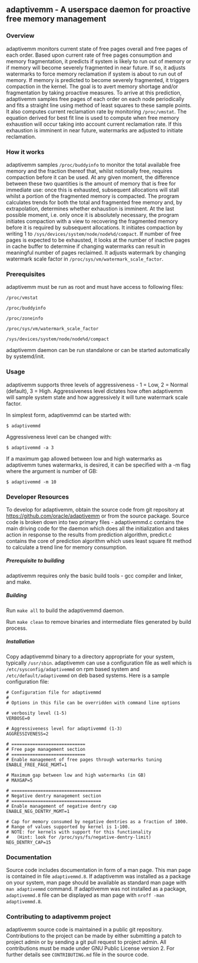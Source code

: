 ## adaptivemm - A userspace daemon for proactive free memory management

### Overview

adaptivemm monitors current state of free pages overall and free
pages of each order. Based upon current rate of free pages
consumption and memory fragmentation, it predicts if system is
likely to run out of memory or if memory will become severely
fragmented in near future. If so, it adjusts watermarks to force
memory reclamation if system is about to run out of memory. If
memory is predicted to become severely fragmented, it triggers
compaction in the kernel. The goal is to avert memory shortage
and/or fragmentation by taking proactive measures. To arrive at this
prediction, adaptivemm samples free pages of each order on each
node periodically and fits a straight line using method of least
squares to these sample points. It also computes current reclamation
rate by monitoring `/proc/vmstat`. The equation derived for best fit
line is used to compute when free memory exhaustion will occur
taking into account current reclamation rate. If this exhaustion is
imminent in near future, watermarks are adjusted to initiate
reclamation.

### How it works

adaptivemm samples `/proc/buddyinfo` to monitor the total available
free memory and the fraction thereof that, whilst notionally free,
requires compaction before it can be used.  At any given moment, the
difference between these two quantities is the amount of memory that
is free for immediate use: once this is exhausted, subsequent
allocations will stall whilst a portion of the fragmented memory is
compacted.  The program calculates trends for both the total and
fragmented free memory and, by extrapolation, determines whether
exhaustion is imminent.  At the last possible moment, i.e. only once
it is absolutely necessary, the program initiates compaction with a
view to recovering the fragmented memory before it is required by
subsequent allocations. It initiates compaction by writing 1 to
`/sys/devices/system/node/node%d/compact`. If number of free pages is
expected to be exhausted, it looks at the number of inactive pages
in cache buffer to determine if changing watermarks can result in
meaningful number of pages reclaimed. It adjusts watermark by
changing watermark scale factor in
`/proc/sys/vm/watermark_scale_factor`.

### Prerequisites

adaptivemm must be run as root and must have access to following files:

`/proc/vmstat`

`/proc/buddyinfo`

`/proc/zoneinfo`

`/proc/sys/vm/watermark_scale_factor`

`/sys/devices/system/node/node%d/compact`

adaptivemm daemon can be run standalone or can be started automatically by systemd/init.


### Usage

adaptivemm supports three levels of aggressiveness - 1 = Low, 2 =
Normal (default), 3 = High. Aggressiveness level dictates how often
adaptivemm will sample system state and how aggressively it will
tune watermark scale factor.

In simplest form, adaptivemmd can be started with:

	$ adaptivemmd

Aggressiveness level can be changed with:

	$ adaptivemmd -a 3

If a maximum gap allowed between low and high watermarks as
adaptivemm tunes watermarks, is desired, it can be specified with
a -m flag where the argument is number of GB:

	$ adaptivemmd -m 10

### Developer Resources

To develop for adaptivemm, obtain the source code from git repository at https://github.com/oracle/adaptivemm or from the source package. Source code is broken down into two primary files - adaptivemmd.c contains the main driving code for the daemon which does all the initialization and takes action in response to the results from prediction algorithm, predict.c contains the core of prediction algorithm which uses least square fit method to calculate a trend line for memory consumption.

##### Prerequisite to building

adaptivemm requires only the basic build tools - gcc compiler and linker, and make.

##### Building

Run `make all` to build the adaptivemmd daemon.

Run `make clean` to remove binaries and intermediate files generated by build process.

##### Installation

Copy adaptivemmd binary to a directory appropriate for your system, typically `/usr/sbin`. adaptivemm can use a configuration file as well which is `/etc/sysconfig/adaptivemmd` on rpm based system and `/etc/default/adaptivemmd` on deb based systems. Here is a sample configuration file:


	# Configuration file for adaptivemmd
	#
	# Options in this file can be overridden with command line options
	
	# verbosity level (1-5)
	VERBOSE=0
	
	# Aggressiveness level for adaptivemmd (1-3)
	AGGRESSIVENESS=2
	
	# ============================
	# Free page management section
	# ============================
	# Enable management of free pages through watermarks tuning
	ENABLE_FREE_PAGE_MGMT=1
	
	# Maximum gap between low and high watermarks (in GB)
	# MAXGAP=5
	
	# ==================================
	# Negative dentry management section
	# ==================================
	# Enable management of negative dentry cap
	ENABLE_NEG_DENTRY_MGMT=1
	
	# Cap for memory consumed by negative dentries as a fraction of 1000.
	# Range of values supported by kernel is 1-100.
	# NOTE: for kernels with support for this functionality
	#	(Hint: look for /proc/sys/fs/negative-dentry-limit)
	NEG_DENTRY_CAP=15

### Documentation

Source code includes documentation in form of a man page. This man page is contained in file `adaptivemmd.8`. If adaptivemm was installed as a package on your system, man page should be available as standard man page with `man adaptivemmd` command. If adaptivemm was not installed as a package, `adaptivemmd.8` file can be displayed as man page with `nroff -man adaptivemmd.8`.


### Contributing to adaptivemm project

adaptivemm source code is maintained in a public git repository. Contributions to the project can be made by either submitting a patch to project admin or by sending a git pull request to project admin. All contributions must be made under GNU Public License version 2. For further details see `CONTRIBUTING.md` file in the source code.
